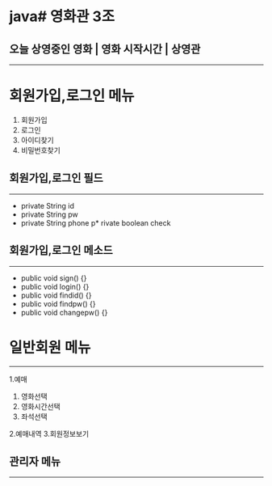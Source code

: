 # java# 영화관 3조
## 오늘 상영중인 영화 | 영화 시작시간 |  상영관
---
# 회원가입,로그인 메뉴
1. 회원가입
2. 로그인
3. 아이디찾기
4. 비밀번호찾기

## 회원가입,로그인 필드
---
* private String id
* private String pw
* private String phone
p* rivate boolean check

## 회원가입,로그인 메소드
---
* public void sign() {}
* public void login() {}
* public void findid() {}
* public void findpw() {}
* public void changepw() {}

# 일반회원 메뉴
---
1.예매
   1. 영화선택
   2. 영화시간선택
   3. 좌석선택
  
2.예매내역
3.회원정보보기 

## 관리자 메뉴
---

